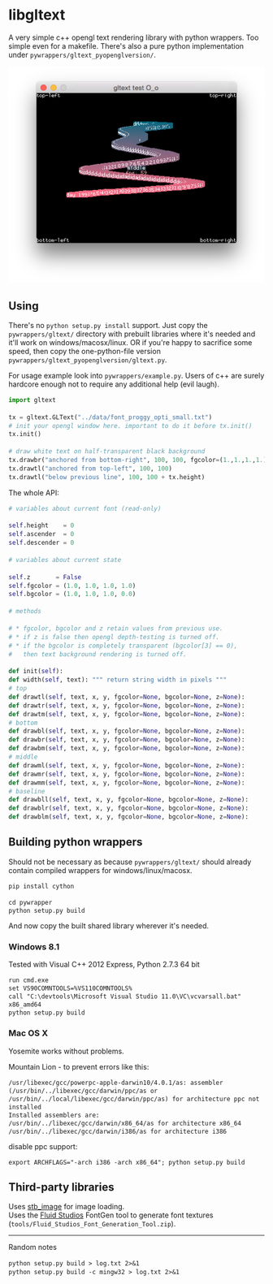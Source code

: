 libgltext
=========

A very simple c++ opengl text rendering library with python wrappers. Too simple even for a makefile. There's also a pure python implementation under ``pywrappers/gltext_pyopenglversion/``.

![](pywrapper/example.png)


Using
-----

There's no ``python setup.py install`` support. Just copy the ``pywrappers/gltext/`` directory with prebuilt libraries where it's needed and it'll work on windows/macosx/linux. OR if you're happy to sacrifice some speed, then copy the one-python-file version ``pywrappers/gltext_pyopenglversion/gltext.py``.

For usage example look into ``pywrappers/example.py``. Users of c++ are surely hardcore enough not to require any additional help (evil laugh).

```python
import gltext

tx = gltext.GLText("../data/font_proggy_opti_small.txt")
# init your opengl window here. important to do it before tx.init()
tx.init()

# draw white text on half-transparent black background
tx.drawbr("anchored from bottom-right", 100, 100, fgcolor=(1.,1.,1.,1.), bgcolor=(0.,0.,0.,0.5), z=1000.)
tx.drawtl("anchored from top-left", 100, 100)
tx.drawtl("below previous line", 100, 100 + tx.height)
```

The whole API:

```python
# variables about current font (read-only)

self.height    = 0
self.ascender  = 0
self.descender = 0

# variables about current state

self.z       = False
self.fgcolor = (1.0, 1.0, 1.0, 1.0)
self.bgcolor = (1.0, 1.0, 1.0, 0.0)

# methods

# * fgcolor, bgcolor and z retain values from previous use.
# * if z is false then opengl depth-testing is turned off.
# * if the bgcolor is completely transparent (bgcolor[3] == 0),
#   then text background rendering is turned off.

def init(self):
def width(self, text): """ return string width in pixels """
# top
def drawtl(self, text, x, y, fgcolor=None, bgcolor=None, z=None):
def drawtr(self, text, x, y, fgcolor=None, bgcolor=None, z=None):
def drawtm(self, text, x, y, fgcolor=None, bgcolor=None, z=None):
# bottom
def drawbl(self, text, x, y, fgcolor=None, bgcolor=None, z=None):
def drawbr(self, text, x, y, fgcolor=None, bgcolor=None, z=None):
def drawbm(self, text, x, y, fgcolor=None, bgcolor=None, z=None):
# middle
def drawml(self, text, x, y, fgcolor=None, bgcolor=None, z=None):
def drawmr(self, text, x, y, fgcolor=None, bgcolor=None, z=None):
def drawmm(self, text, x, y, fgcolor=None, bgcolor=None, z=None):
# baseline
def drawbll(self, text, x, y, fgcolor=None, bgcolor=None, z=None):
def drawblr(self, text, x, y, fgcolor=None, bgcolor=None, z=None):
def drawblm(self, text, x, y, fgcolor=None, bgcolor=None, z=None):
```


Building python wrappers
------------------------

Should not be necessary as because ``pywrappers/gltext/`` should already contain compiled wrappers for windows/linux/macosx.

    pip install cython

    cd pywrapper
    python setup.py build

And now copy the built shared library wherever it's needed.


### Windows 8.1

Tested with Visual C++ 2012 Express, Python 2.7.3 64 bit

    run cmd.exe
    set VS90COMNTOOLS=%VS110COMNTOOLS%
    call "C:\devtools\Microsoft Visual Studio 11.0\VC\vcvarsall.bat" x86_amd64
    python setup.py build


### Mac OS X

Yosemite works without problems.

Mountain Lion - to prevent errors like this:

    /usr/libexec/gcc/powerpc-apple-darwin10/4.0.1/as: assembler (/usr/bin/../libexec/gcc/darwin/ppc/as or /usr/bin/../local/libexec/gcc/darwin/ppc/as) for architecture ppc not installed
    Installed assemblers are:
    /usr/bin/../libexec/gcc/darwin/x86_64/as for architecture x86_64
    /usr/bin/../libexec/gcc/darwin/i386/as for architecture i386

disable ppc support:

    export ARCHFLAGS="-arch i386 -arch x86_64"; python setup.py build


Third-party libraries
---------------------

Uses [stb_image](http://nothings.org) for image loading.  
Uses the [Fluid Studios](http://www.paulnettle.com/) FontGen tool to generate font textures (``tools/Fluid_Studios_Font_Generation_Tool.zip``).


---

Random notes

`python setup.py build > log.txt 2>&1`  
`python setup.py build -c mingw32 > log.txt 2>&1`

